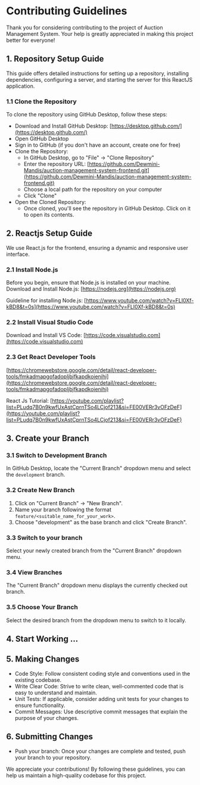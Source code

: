 # **Contributing Guidelines**

Thank you for considering contributing to the project of Auction Management System. Your help is greatly appreciated in making this project better for everyone!

## **1. Repository Setup Guide**

This guide offers detailed instructions for setting up a repository, installing dependencies, configuring a server, and starting the server for this ReactJS application.

### **1.1 Clone the Repository**

To clone the repository using GitHub Desktop, follow these steps:

* Download and Install GitHub Desktop: [https://desktop.github.com/](https://desktop.github.com/)
* Open GitHub Desktop
* Sign in to GitHub (if you don't have an account, create one for free)
* Clone the Repository:
    * In GitHub Desktop, go to "File" -> "Clone Repository"
    * Enter the repository URL: [https://github.com/Dewmini-Mandis/auction-management-system-frontend.git](https://github.com/Dewmini-Mandis/auction-management-system-frontend.git)
    * Choose a local path for the repository on your computer
    * Click "Clone"
* Open the Cloned Repository:
    * Once cloned, you'll see the repository in GitHub Desktop. Click on it to open its contents.


## **2. Reactjs Setup Guide**

We use React.js for the frontend, ensuring a dynamic and responsive user interface.

### **2.1 Install Node.js**

Before you begin, ensure that Node.js is installed on your machine. 
Download and Install Node.js: [https://nodejs.org](https://nodejs.org)

Guideline for installing Node.js: [https://www.youtube.com/watch?v=FLI0Xf-kBD8&t=0s](https://www.youtube.com/watch?v=FLI0Xf-kBD8&t=0s)

### **2.2 Install Visual Studio Code**

Download and Install VS Code: [https://code.visualstudio.com](https://code.visualstudio.com)

### **2.3 Get React Developer Tools**

[https://chromewebstore.google.com/detail/react-developer-tools/fmkadmapgofadopljbjfkapdkoienihi](https://chromewebstore.google.com/detail/react-developer-tools/fmkadmapgofadopljbjfkapdkoienihi)

React Js Tutorial: [https://youtube.com/playlist?list=PLudq7B0n9kwfUxAstCprnTSo4LCjof213&si=FE00VERr3vOFzDeF](https://youtube.com/playlist?list=PLudq7B0n9kwfUxAstCprnTSo4LCjof213&si=FE00VERr3vOFzDeF)

## **3. Create your Branch**

### **3.1 Switch to Development Branch**

In GitHub Desktop, locate the "Current Branch" dropdown menu and select the `development` branch.

### **3.2 Create New Branch**

1. Click on "Current Branch" -> "New Branch".
2. Name your branch following the format `feature/<suitable_name_for_your_work>`.
3. Choose "development" as the base branch and click "Create Branch".

### **3.3 Switch to your branch**

Select your newly created branch from the "Current Branch" dropdown menu.

### **3.4 View Branches**

The "Current Branch" dropdown menu displays the currently checked out branch.

### **3.5 Choose Your Branch**

Select the desired branch from the dropdown menu to switch to it locally.

## **4. Start Working ...**

## **5. Making Changes**

* Code Style: Follow consistent coding style and conventions used in the existing codebase.
* Write Clear Code: Strive to write clean, well-commented code that is easy to understand and maintain.
* Unit Tests: If applicable, consider adding unit tests for your changes to ensure functionality.
* Commit Messages: Use descriptive commit messages that explain the purpose of your changes.

## **6. Submitting Changes**

* Push your branch: Once your changes are complete and tested, push your branch to your repository.


We appreciate your contributions! By following these guidelines, you can help us maintain a high-quality codebase for this project.
